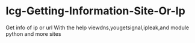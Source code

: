 # Icg-Getting-Information-Site-Or-Ip
Get info of ip or url With the help viewdns,yougetsignal,ipleak,and module python and more sites
